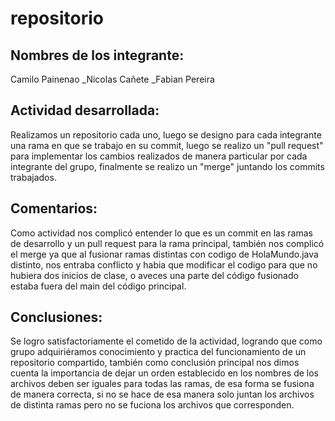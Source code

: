 # repositorio

## Nombres de los integrante:

Camilo Painenao
_Nicolas Cañete 
_Fabian Pereira

## Actividad desarrollada:
Realizamos un repositorio cada uno, luego se designo para cada integrante una rama en que se trabajo en su commit, 
luego se realizo un "pull request" para implementar los cambios realizados de manera particular por cada integrante del grupo,
finalmente se realizo un "merge" juntando los commits trabajados.

## Comentarios:
Como actividad nos complicó entender lo que es un commit en las ramas de desarrollo  y un pull request para la rama principal, también nos complicó el merge ya que al fusionar ramas distintas con codigo de HolaMundo.java distinto, nos entraba conflicto y habia que modificar el codigo para que no hubiera dos inicios de clase, o aveces una parte del código fusionado estaba fuera del main del código principal. 

## Conclusiones:
Se logro satisfactoriamente el cometido de la actividad,
logrando que como grupo adquiriéramos conocimiento y practica del funcionamiento de un repositorio compartido, también como conclusión principal nos dimos cuenta la importancia de dejar un orden establecido en los nombres de los archivos deben ser iguales para todas las ramas, de esa forma se fusiona de manera correcta, si no se hace de esa manera solo juntan los archivos de distinta ramas pero no se fuciona los archivos que corresponden. 
